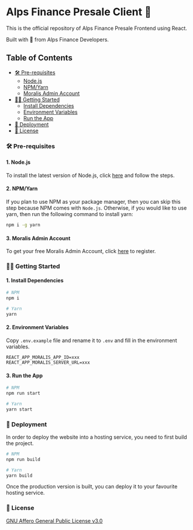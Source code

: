 # Alps Finance Presale Client 💚

This is the official repository of Alps Finance Presale Frontend using React.

Built with 💚 from Alps Finance Developers.

## Table of Contents

- [🛠️ Pre-requisites](#%EF%B8%8F-pre-requisites)
  - [Node.js](#1-nodejs)
  - [NPM/Yarn](#2-npmyarn)
  - [Moralis Admin Account](#3-moralis-admin-account)
- [👨‍💻 Getting Started](#-getting-started)
  - [Install Dependencies](#1-install-dependencies)
  - [Environment Variables](#2-environment-variables)
  - [Run the App](#3-run-the-app)
- [🚀 Deployment](#-deployment)
- [📜 License](#-license)

### 🛠️ Pre-requisites

#### 1. Node.js

To install the latest version of Node.js, click [here](https://nodejs.org/en/) and follow the steps.

#### 2. NPM/Yarn

If you plan to use NPM as your package manager, then you can skip this step because NPM comes with `Node.js`. Otherwise, if you would like to use yarn, then run the following command to install yarn:

```bash
npm i -g yarn
```

#### 3. Moralis Admin Account

To get your free Moralis Admin Account, click [here](https://admin.moralis.io/register) to register.

### 👨‍💻 Getting Started

#### 1. Install Dependencies

```sh
# NPM
npm i

# Yarn
yarn
```

#### 2. Environment Variables

Copy `.env.example` file and rename it to `.env` and fill in the environment variables.

```
REACT_APP_MORALIS_APP_ID=xxx
REACT_APP_MORALIS_SERVER_URL=xxx
```

#### 3. Run the App

```sh
# NPM
npm run start

# Yarn
yarn start
```

### 🚀 Deployment

In order to deploy the website into a hosting service, you need to first build the project.

```sh
# NPM
npm run build

# Yarn
yarn build
```

Once the production version is built, you can deploy it to your favourite hosting service.

### 📜 License

[GNU Affero General Public License v3.0](https://github.com/AlpsFinance/alps-finance-presale-client/blob/main/LICENSE)
